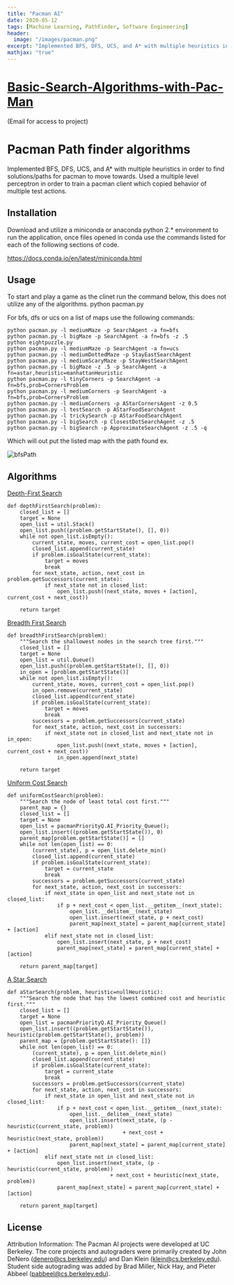 ```yaml
---
title: "Pacman AI"
date: 2020-05-12
tags: [Machine Learning, PathFinder, Software Engineering]
header:
  image: "/images/pacman.png"
excerpt: "Implemented BFS, DFS, UCS, and A* with multiple heuristics in order to find solutions/paths for pacman to move towards. Used a multiple level perceptron in order to train a pacman client which copied behavior of multiple test actions."
mathjax: "true"
---
```


# [Basic-Search-Algorithms-with-Pac-Man](https://github.com/mulepati/Basic-Search-Algorithms-with-Pac-Man)
(Email for access to project)

# Pacman Path finder algorithms

Implemented BFS, DFS, UCS, and A* with multiple heuristics in order to find solutions/paths for pacman to move towards. Used a multiple level perceptron in order to train a pacman client which copied behavior of multiple test actions.

## Installation

Download and utilize a miniconda or anaconda python 2.* environment to run the application, once files opened in conda use the commands listed for each of the following sections of code. 

https://docs.conda.io/en/latest/miniconda.html


## Usage
  To start and play a game as the clinet run the command below, this does not utilize any of the algorithms.
python pacman.py

For bfs, dfs or ucs on a list of maps use the following commands: 

```
python pacman.py -l mediumMaze -p SearchAgent -a fn=bfs
python pacman.py -l bigMaze -p SearchAgent -a fn=bfs -z .5
python eightpuzzle.py
python pacman.py -l mediumMaze -p SearchAgent -a fn=ucs
python pacman.py -l mediumDottedMaze -p StayEastSearchAgent
python pacman.py -l mediumScaryMaze -p StayWestSearchAgent
python pacman.py -l bigMaze -z .5 -p SearchAgent -a fn=astar,heuristic=manhattanHeuristic 
python pacman.py -l tinyCorners -p SearchAgent -a fn=bfs,prob=CornersProblem
python pacman.py -l mediumCorners -p SearchAgent -a fn=bfs,prob=CornersProblem
python pacman.py -l mediumCorners -p AStarCornersAgent -z 0.5
python pacman.py -l testSearch -p AStarFoodSearchAgent
python pacman.py -l trickySearch -p AStarFoodSearchAgent
python pacman.py -l bigSearch -p ClosestDotSearchAgent -z .5 
python pacman.py -l bigSearch -p ApproximateSearchAgent -z .5 -q 
```

Which will out put the listed map with the path found ex.

![bfsPath](https://github.com/mulepati/samekmulepati.github.io/blob/gh-pages/images/pacman/graphSearchbfs.png?raw=true)

## Algorithms

[Depth-First Search](https://en.wikipedia.org/wiki/Depth-first_search)
```
def depthFirstSearch(problem):
    closed_list = []
    target = None
    open_list = util.Stack()
    open_list.push((problem.getStartState(), [], 0))
    while not open_list.isEmpty():
        current_state, moves, current_cost = open_list.pop()
        closed_list.append(current_state)
        if problem.isGoalState(current_state):
            target = moves
            break
        for next_state, action, next_cost in problem.getSuccessors(current_state):
            if next_state not in closed_list:
                open_list.push((next_state, moves + [action], current_cost + next_cost))

    return target
```

[Breadth First Search](https://en.wikipedia.org/wiki/Breadth-first_search)
```
def breadthFirstSearch(problem):
    """Search the shallowest nodes in the search tree first."""
    closed_list = []
    target = None
    open_list = util.Queue()
    open_list.push((problem.getStartState(), [], 0))
    in_open = [problem.getStartState()]
    while not open_list.isEmpty():
        current_state, moves, current_cost = open_list.pop()
        in_open.remove(current_state)
        closed_list.append(current_state)
        if problem.isGoalState(current_state):
            target = moves
            break
        successors = problem.getSuccessors(current_state)
        for next_state, action, next_cost in successors:
            if next_state not in closed_list and next_state not in in_open:
                open_list.push((next_state, moves + [action], current_cost + next_cost))
                in_open.append(next_state)

    return target
```

[Uniform Cost Search](https://en.wikipedia.org/wiki/Dijkstra%27s_algorithm)
```
def uniformCostSearch(problem):
    """Search the node of least total cost first."""
    parent_map = {}
    closed_list = []
    target = None
    open_list = pacmanPriorityQ.AI_Priority_Queue();
    open_list.insert((problem.getStartState()), 0)
    parent_map[problem.getStartState()] = []
    while not len(open_list) == 0:
        (current_state), p = open_list.delete_min()
        closed_list.append(current_state)
        if problem.isGoalState(current_state):
            target = current_state
            break
        successors = problem.getSuccessors(current_state)
        for next_state, action, next_cost in successors:
            if next_state in open_list and next_state not in closed_list:
                if p + next_cost < open_list.__getitem__(next_state):
                    open_list.__delitem__(next_state)
                    open_list.insert(next_state, p + next_cost)
                    parent_map[next_state] = parent_map[current_state] + [action]
            elif next_state not in closed_list:
                open_list.insert(next_state, p + next_cost)
                parent_map[next_state] = parent_map[current_state] + [action]

    return parent_map[target]
```

[A Star Search](https://en.wikipedia.org/wiki/A*_search_algorithm)
```
def aStarSearch(problem, heuristic=nullHeuristic):
    """Search the node that has the lowest combined cost and heuristic first."""
    closed_list = []
    target = None
    open_list = pacmanPriorityQ.AI_Priority_Queue()
    open_list.insert((problem.getStartState()), heuristic(problem.getStartState(), problem))
    parent_map = {problem.getStartState(): []}
    while not len(open_list) == 0:
        (current_state), p = open_list.delete_min()
        closed_list.append(current_state)
        if problem.isGoalState(current_state):
            target = current_state
            break
        successors = problem.getSuccessors(current_state)
        for next_state, action, next_cost in successors:
            if next_state in open_list and next_state not in closed_list:
                if p + next_cost < open_list.__getitem__(next_state):
                    open_list.__delitem__(next_state)
                    open_list.insert(next_state, (p - heuristic(current_state, problem))
                                     + next_cost + heuristic(next_state, problem))
                    parent_map[next_state] = parent_map[current_state] + [action]
            elif next_state not in closed_list:
                open_list.insert(next_state, (p - heuristic(current_state, problem))
                                 + next_cost + heuristic(next_state, problem))
                parent_map[next_state] = parent_map[current_state] + [action]

    return parent_map[target]
```


## License

Attribution Information: The Pacman AI projects were developed at UC Berkeley.
The core projects and autograders were primarily created by John DeNero
(denero@cs.berkeley.edu) and Dan Klein (klein@cs.berkeley.edu).
Student side autograding was added by Brad Miller, Nick Hay, and
Pieter Abbeel (pabbeel@cs.berkeley.edu).
